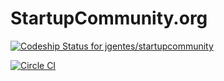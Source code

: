 StartupCommunity.org
================

[ ![Codeship Status for jgentes/startupcommunity](https://codeship.com/projects/7aef98a0-ac68-0131-039a-424b8261493a/status?branch=master)](https://codeship.com/projects/19466)


[![Circle CI](https://circleci.com/gh/jgentes/startupcommunity.png?style=badge&circle-token=c570d1083fad4150fd608147bc0fb5412d14d6f0)](https://circleci.com/gh/jgentes/startupcommunity)